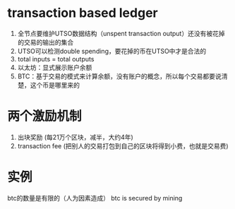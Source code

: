 # transaction based ledger
1. 全节点要维护UTSO数据结构（unspent transaction output）还没有被花掉的交易的输出的集合
2. UTSO可以检测double spending，要花掉的币在UTSO中才是合法的
3. total inputs = total outputs
4. 以太坊：显式展示账户余额
5. BTC：基于交易的模式来计算余额，没有账户的概念，所以每个交易都要说清楚，这个币是哪里来的
# 两个激励机制
1. 出块奖励 (每21万个区块，减半，大约4年)
2. transaction fee (把别人的交易打包到自己的区块将得到小费，也就是交易费)
# 实例
btc的数量是有限的（人为因素造成）
btc is secured by mining
